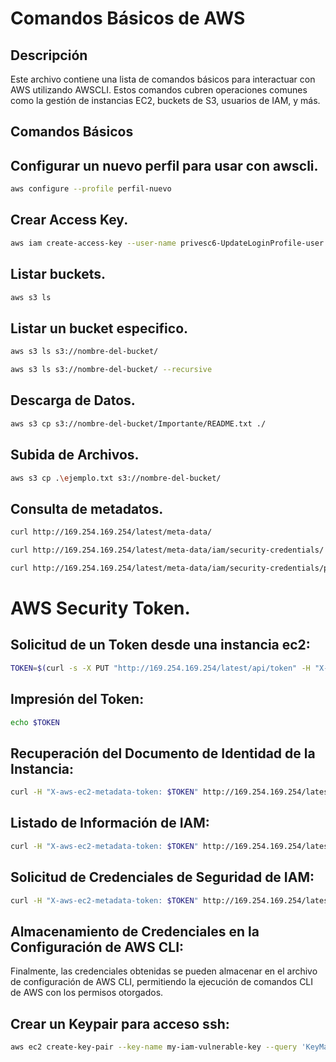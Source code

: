 # Comandos Básicos de AWS

## Descripción
Este archivo contiene una lista de comandos básicos para interactuar con AWS utilizando AWSCLI. Estos comandos cubren operaciones comunes como la gestión de instancias EC2, buckets de S3, usuarios de IAM, y más.

## Comandos Básicos

## Configurar un nuevo perfil para usar con awscli.
```bash
aws configure --profile perfil-nuevo
```

## Crear Access Key.
```bash
aws iam create-access-key --user-name privesc6-UpdateLoginProfile-user
```

## Listar buckets.
```bash
aws s3 ls
```

## Listar un bucket especifico.
```bash
aws s3 ls s3://nombre-del-bucket/  

aws s3 ls s3://nombre-del-bucket/ --recursive  
```

## Descarga de Datos.
```bash
aws s3 cp s3://nombre-del-bucket/Importante/README.txt ./
```

## Subida de Archivos.
```bash
aws s3 cp .\ejemplo.txt s3://nombre-del-bucket/
```
	
## Consulta de metadatos.
```bash
curl http://169.254.169.254/latest/meta-data/  

curl http://169.254.169.254/latest/meta-data/iam/security-credentials/  

curl http://169.254.169.254/latest/meta-data/iam/security-credentials/perfil-usuario  
```
	
# AWS Security Token.

## Solicitud de un Token desde una instancia ec2:
```bash
TOKEN=$(curl -s -X PUT "http://169.254.169.254/latest/api/token" -H "X-aws-ec2-metadata-token-ttl-seconds: 21600")
```

## Impresión del Token:	
```bash
echo $TOKEN
```

## Recuperación del Documento de Identidad de la Instancia:
```bash
curl -H "X-aws-ec2-metadata-token: $TOKEN" http://169.254.169.254/latest/dynamic/instance-identity/document
```

## Listado de Información de IAM:
```bash
curl -H "X-aws-ec2-metadata-token: $TOKEN" http://169.254.169.254/latest/meta-data/iam/info
```

## Solicitud de Credenciales de Seguridad de IAM:
```bash
curl -H "X-aws-ec2-metadata-token: $TOKEN" http://169.254.169.254/latest/meta-data/iam/security-credentials/ServerManager
```

## Almacenamiento de Credenciales en la Configuración de AWS CLI:
Finalmente, las credenciales obtenidas se pueden almacenar en el archivo de configuración de AWS CLI, permitiendo la ejecución de comandos CLI de AWS con los permisos otorgados.
	
## Crear un Keypair para acceso ssh:
```bash
aws ec2 create-key-pair --key-name my-iam-vulnerable-key --query 'KeyMaterial' --output text > keys.pem
```
